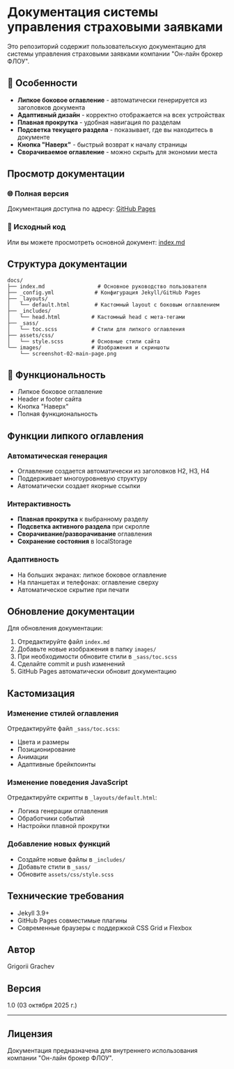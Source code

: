 # Документация системы управления страховыми заявками

Это репозиторий содержит пользовательскую документацию для системы управления страховыми заявками компании "Он-лайн брокер ФЛОУ".

## 🌟 Особенности

- **Липкое боковое оглавление** - автоматически генерируется из заголовков документа
- **Адаптивный дизайн** - корректно отображается на всех устройствах
- **Плавная прокрутка** - удобная навигация по разделам
- **Подсветка текущего раздела** - показывает, где вы находитесь в документе
- **Кнопка "Наверх"** - быстрый возврат к началу страницы
- **Сворачиваемое оглавление** - можно скрыть для экономии места

## Просмотр документации

### 🌐 Полная версия
Документация доступна по адресу: [GitHub Pages](https://grigra27.github.io/flow_insur_requests/)

### 📄 Исходный код
Или вы можете просмотреть основной документ: [index.md](index.md)

## Структура документации

```
docs/
├── index.md                 # Основное руководство пользователя
├── _config.yml             # Конфигурация Jekyll/GitHub Pages
├── _layouts/
│   └── default.html        # Кастомный layout с боковым оглавлением
├── _includes/
│   └── head.html          # Кастомный head с мета-тегами
├── _sass/
│   └── toc.scss           # Стили для липкого оглавления
├── assets/css/
│   └── style.scss         # Основные стили сайта
└── images/                # Изображения и скриншоты
    └── screenshot-02-main-page.png
```

## 🎯 Функциональность

- Липкое боковое оглавление
- Header и footer сайта
- Кнопка "Наверх"
- Полная функциональность

## Функции липкого оглавления

### Автоматическая генерация
- Оглавление создается автоматически из заголовков H2, H3, H4
- Поддерживает многоуровневую структуру
- Автоматически создает якорные ссылки

### Интерактивность
- **Плавная прокрутка** к выбранному разделу
- **Подсветка активного раздела** при скролле
- **Сворачивание/разворачивание** оглавления
- **Сохранение состояния** в localStorage

### Адаптивность
- На больших экранах: липкое боковое оглавление
- На планшетах и телефонах: оглавление сверху
- Автоматическое скрытие при печати



## Обновление документации

Для обновления документации:

1. Отредактируйте файл `index.md`
2. Добавьте новые изображения в папку `images/`
3. При необходимости обновите стили в `_sass/toc.scss`
4. Сделайте commit и push изменений
5. GitHub Pages автоматически обновит документацию

## Кастомизация

### Изменение стилей оглавления
Отредактируйте файл `_sass/toc.scss`:
- Цвета и размеры
- Позиционирование
- Анимации
- Адаптивные брейкпоинты

### Изменение поведения JavaScript
Отредактируйте скрипты в `_layouts/default.html`:
- Логика генерации оглавления
- Обработчики событий
- Настройки плавной прокрутки

### Добавление новых функций
- Создайте новые файлы в `_includes/`
- Добавьте стили в `_sass/`
- Обновите `assets/css/style.scss`

## Технические требования

- Jekyll 3.9+
- GitHub Pages совместимые плагины
- Современные браузеры с поддержкой CSS Grid и Flexbox

## Автор

Grigorii Grachev

## Версия

1.0 (03 октября 2025 г.)

---

## Лицензия

Документация предназначена для внутреннего использования компании "Он-лайн брокер ФЛОУ".